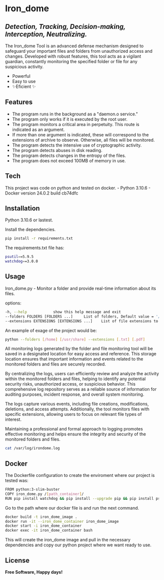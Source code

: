 # Iron_dome
## _Detection, Tracking, Decision-making, Interception, Neutralizing._


The Iron_dome Tool is an advanced defense mechanism designed to safeguard your important files and folders from unauthorized access and changes. Developed with robust features, this tool acts as a vigilant guardian, constantly monitoring the specified folder or file for any suspicious activity.

- Powerful
- Easy to use
- ✨Eficient ✨

## Features

- The program runs in the background as a "daemon.o service."
- The program only works if it is executed by the root user. 
- The program monitors a critical area in perpetuity. This route is indicated as an argument.
- If more than one argument is indicated, these will correspond to the extensions of archive to observe. Otherwise, all files will be monitored.
- The program detects the intensive use of cryptographic activity.
- The program detects abuses in disk reading.
- The program detects changes in the entropy of the files.
- The program does not exceed 100MB of memory in use.


## Tech

This project was code on python and tested on docker.
    - Python 3.10.6
    - Docker version 24.0.2 build cb74dfc

## Installation

Python 3.10.6 or lastest.

Install the dependencies.

```sh
pip install -r requirements.txt
```

The requirements.txt file has:

```sh
psutil==5.9.5
watchdog==3.0.0
```

## Usage
Iron_dome.py - Monitor a folder and provide real-time information about its files.

options:

```sh
-h, --help            show this help message and exit
--folders FOLDERS [FOLDERS ...]     List of folders, Default value = '/home'
--extensions EXTENSIONS [EXTENSIONS ...]    List of file extensions to filter, Default value = 'list_extensions'
```

An example of exage of the project would be:

```sh
python --folders [/home] [/usr/share] --extensions [.txt] [.pdf]
```
All monitoring logs generated by the folder and file monitoring tool will be saved in a designated location for easy access and reference. This storage location ensures that important information and events related to the monitored folders and files are securely recorded.

By centralizing the logs, users can efficiently review and analyze the activity within the monitored folders and files, helping to identify any potential security risks, unauthorized access, or suspicious behavior. This comprehensive log repository serves as a reliable source of information for auditing purposes, incident response, and overall system monitoring.

The logs capture various events, including file creations, modifications, deletions, and access attempts. Additionally, the tool monitors files with specific extensions, allowing users to focus on relevant file types of interest.

Maintaining a professional and formal approach to logging promotes effective monitoring and helps ensure the integrity and security of the monitored folders and files.
```sh
cat /var/log/irondome.log
```
## Docker


The Dockerfile configuration to create the enviroment where our project is tested was:
```sh
FROM python:3-slim-buster
COPY iron_dome.py /[path_container]/
RUN pip install watchdog && pip install --upgrade pip && pip install psutil
```
Go to the path where our docker file is and run the next command.
```sh
docker build -t iron_dome_image .
docker run -it --iron_dome_container iron_dome_image
docker start -i iron_dome_container
docker exec -it iron_dome_container bash
```
This will create the iron_dome image and pull in the necessary dependencies and copy our python project where we want ready to use.

## License

**Free Software, Happy days!**
